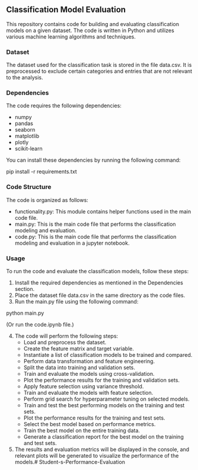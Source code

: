 ## Classification Model Evaluation

This repository contains code for building and evaluating classification models on a given dataset. The code is written in Python and utilizes various machine learning algorithms and techniques.

### Dataset

The dataset used for the classification task is stored in the file data.csv. It is preprocessed to exclude certain categories and entries that are not relevant to the analysis.

### Dependencies

The code requires the following dependencies:

- numpy
- pandas
- seaborn
- matplotlib
- plotly
- scikit-learn

You can install these dependencies by running the following command:

pip install -r requirements.txt

### Code Structure

The code is organized as follows:

- functionality.py: This module contains helper functions used in the main code file.
- main.py: This is the main code file that performs the classification modeling and evaluation.
- code.py: This is the main code file that performs the classification modeling and evaluation in a jupyter notebook.


### Usage

To run the code and evaluate the classification models, follow these steps:

1. Install the required dependencies as mentioned in the Dependencies section.
2. Place the dataset file data.csv in the same directory as the code files.
3. Run the main.py file using the following command:

python main.py

(Or run the code.ipynb file.) 

4. The code will perform the following steps:
    - Load and preprocess the dataset.
    - Create the feature matrix and target variable.
    - Instantiate a list of classification models to be trained and compared.
    - Perform data transformation and feature engineering.
    - Split the data into training and validation sets.
    - Train and evaluate the models using cross-validation.
    - Plot the performance results for the training and validation sets.
    - Apply feature selection using variance threshold.
    - Train and evaluate the models with feature selection.
    - Perform grid search for hyperparameter tuning on selected models.
    - Train and test the best performing models on the training and test sets.
    - Plot the performance results for the training and test sets.
    - Select the best model based on performance metrics.
    - Train the best model on the entire training data.
    - Generate a classification report for the best model on the training and test sets.
5. The results and evaluation metrics will be displayed in the console, and relevant plots will be generated to visualize the performance of the models.# Student-s-Performance-Evaluation
